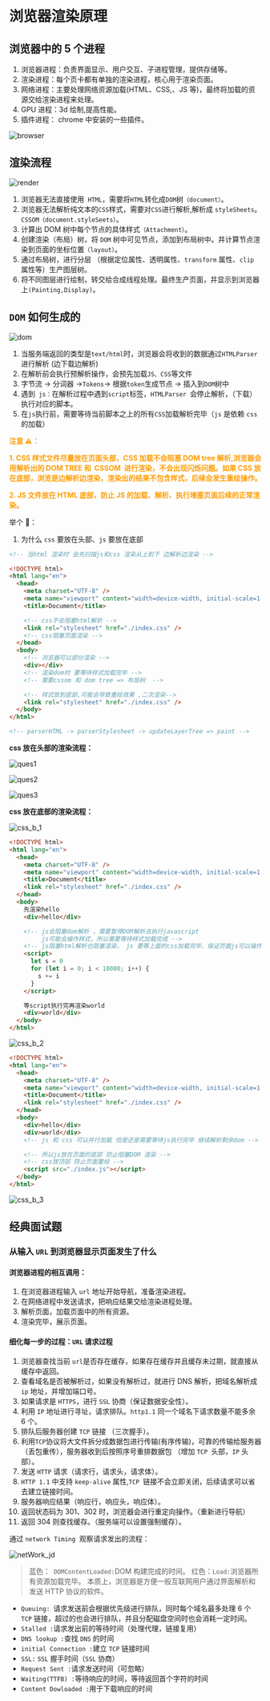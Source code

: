 # 浏览器渲染原理

## 浏览器中的 5 个进程

1. 浏览器进程：负责界面显示、用户交互、子进程管理，提供存储等。
2. 渲染进程：每个页卡都有单独的渲染进程，核心用于渲染页面。
3. 网络进程：主要处理网络资源加载(HTML、CSS,、JS 等)，最终将加载的资源交给渲染进程来处理。
4. GPU 进程：3d 绘制,提高性能。
5. 插件进程： chrome 中安装的一些插件。

![browser](https://steinsgate.oss-cn-hangzhou.aliyuncs.com/browser.png)

## 渲染流程

![render](https://steinsgate.oss-cn-hangzhou.aliyuncs.com/render.png)

1. 浏览器无法直接使用` HTML`，需要将`HTML`转化成`DOM`树`（document）`。
2. 浏览器无法解析纯文本的`CSS`样式，需要对`CSS`进行解析,解析成 `styleSheets`。`CSSOM（document.styleSeets）`。
3. 计算出 DOM 树中每个节点的具体样式`（Attachment）`。
4. 创建渲染（布局）树，将 `DOM` 树中可见节点，添加到布局树中。并计算节点渲染到页面的坐标位置`（layout）`。
5. 通过布局树，进行分层 （根据定位属性、透明属性、`transform` 属性、`clip` 属性等）生产图层树。
6. 将不同图层进行绘制，转交给合成线程处理。最终生产页面，并显示到浏览器上`(Painting,Display)`。

## `DOM` 如何生成的

![dom](https://steinsgate.oss-cn-hangzhou.aliyuncs.com/dom.png)

1. 当服务端返回的类型是`text/html`时，浏览器会将收到的数据通过`HTMLParser`进行解析 (边下载边解析)
2. 在解析前会执行预解析操作，会预先加载`JS、CSS`等文件
3. 字节流 -> 分词器 ->`Tokens`-> 根据`token`生成节点 -> 插入到`DOM`树中
4. 遇到` js：`在解析过程中遇到`script`标签，`HTMLParser `会停止解析，（下载）执行对应的脚本。
5. 在`js`执行前，需要等待当前脚本之上的所有`CSS`加载解析完毕（`js` 是依赖 `css` 的加载）

**<font color="FF9D00">注意 ⚠️：</font>**

**<font color="FF9D00">1. CSS 样式文件尽量放在页面头部，CSS 加载不会阻塞 DOM tree 解析,浏览器会用解析出的 DOM TREE 和  CSSOM  进行渲染，不会出现闪烁问题。如果 CSS 放在底部，浏览是边解析边渲染，渲染出的结果不包含样式，后续会发生重绘操作。</font>**

**<font color="FF9D00">2. JS 文件放在 HTML 底部，防止 JS 的加载、解析、执行堵塞页面后续的正常渲染。</font>**

举个 🌰：

1. 为什么 `css` 要放在头部、`js` 要放在底部

```html
<!-- 当html 渲染时 会先扫描js和css 渲染从上到下 边解析边渲染 -->

<!DOCTYPE html>
<html lang="en">
  <head>
    <meta charset="UTF-8" />
    <meta name="viewport" content="width=device-width, initial-scale=1.0" />
    <title>Document</title>

    <!-- css不会阻塞html解析 -->
    <link rel="stylesheet" href="./index.css" />
    <!-- css阻塞页面渲染 -->
  </head>
  <body>
    <!-- 浏览器可以部分渲染 -->
    <div></div>
    <!-- 渲染dom时 要等待样式加载完毕 -->
    <!-- 需要cssom 和 dom tree => 布局树  -->

    <!-- 样式放到底部,可能会导致重绘效果 ,二次渲染-->
    <link rel="stylesheet" href="./index.css" />
  </body>
</html>

<!-- parserHTML -> parserStylesheet -> updateLayerTree => paint -->
```

**css 放在头部的渲染流程：**

![ques1](https://steinsgate.oss-cn-hangzhou.aliyuncs.com/ques1.png)

![ques2](https://steinsgate.oss-cn-hangzhou.aliyuncs.com/ques2.png)

![ques3](https://steinsgate.oss-cn-hangzhou.aliyuncs.com/ques3.png)

**css 放在底部的渲染流程：**

![css_b_1](https://steinsgate.oss-cn-hangzhou.aliyuncs.com/css_b_1.png)

```html
<!DOCTYPE html>
<html lang="en">
  <head>
    <meta charset="UTF-8" />
    <meta name="viewport" content="width=device-width, initial-scale=1.0" />
    <title>Document</title>
    <link rel="stylesheet" href="./index.css" />
  </head>
  <body>
    先渲染hello
    <div>hello</div>

    <!-- js会阻塞dom解析 ，需要暂停DOM解析去执行javascript 
         js可能会操作样式，所以需要等待样式加载完成 -->
    <!-- js阻塞html解析也阻塞渲染， js 要等上面的css加载完毕，保证页面js可以操作样式 -->
    <script>
      let s = 0
      for (let i = 0; i < 10000; i++) {
        s += i
      }
    </script>

    等script执行完再渲染world
    <div>world</div>
  </body>
</html>
```

![css_b_2](https://steinsgate.oss-cn-hangzhou.aliyuncs.com/css_b_2.png)

```html
<!DOCTYPE html>
<html lang="en">
  <head>
    <meta charset="UTF-8" />
    <meta name="viewport" content="width=device-width, initial-scale=1.0" />
    <title>Document</title>
    <link rel="stylesheet" href="./index.css" />
  </head>
  <body>
    <div>hello</div>
    <div>world</div>
    <!-- js 和 css 可以并行加载 但是还是需要等待js执行完毕 继续解析剩余dom -->

    <!-- 所以js放在页面的底部 防止阻塞DOM 渲染 -->
    <!-- css放顶部 防止页面重绘 -->
    <script src="./index.js"></script>
  </body>
</html>
```

![css_b_3](https://steinsgate.oss-cn-hangzhou.aliyuncs.com/css_b_3.png)

## 经典面试题

### 从输入 `URL` 到浏览器显示页面发生了什么

#### 浏览器进程的相互调用：

1. 在浏览器进程输入 `url` 地址开始导航，准备渲染进程。
2. 在网络进程中发送请求，把响应结果交给渲染进程处理。
3. 解析页面，加载页面中的所有资源。
4. 渲染完毕，展示页面。

#### 细化每一步的过程：`URL` 请求过程

1. 浏览器查找当前 `url`是否存在缓存，如果存在缓存并且缓存未过期，就直接从缓存中返回。
2. 查看域名是否被解析过，如果没有解析过，就进行 DNS 解析，把域名解析成 `ip` 地址，并增加端口号。
3. 如果请求是 `HTTPS`，进行 `SSL` 协商（保证数据安全性）。
4. 利用 `IP` 地址进行寻址，请求排队。`http1.1` 同一个域名下请求数量不能多余 6 个。
5. 排队后服务器创建 `TCP` 链接 （三次握手）。
6. 利用`TCP`协议将大文件拆分成数据包进行传输(有序传输)，可靠的传输给服务器（丢包重传），服务器收到后按照序号重排数据包 （增加 `TCP `头部，`IP` 头部）。
7. 发送 `HTTP` 请求（请求行，请求头，请求体）。
8. `HTTP 1.1` 中支持 `keep-alive` 属性,`TCP `链接不会立即关闭，后续请求可以省去建立链接时间。
9. 服务器响应结果（响应行，响应头，响应体）。
10. 返回状态码为 301、302 时，浏览器会进行重定向操作。（重新进行导航）
11. 返回 304 则查找缓存。（服务端可以设置强制缓存）。

通过 `network Timing`  观察请求发出的流程：

![netWork_jd](https://steinsgate.oss-cn-hangzhou.aliyuncs.com/netWork_jd.png)

> 蓝色：` DOMContentLoaded:`DOM 构建完成的时间。
> 红色：`Load:`浏览器所有资源加载完毕。
> 本质上，浏览器是方便一般互联网用户通过界面解析和发送 HTTP 协议的软件。

- `Queuing: `请求发送前会根据优先级进行排队，同时每个域名最多处理 6 个 `TCP` 链接，超过的也会进行排队，并且分配磁盘空间时也会消耗一定时间。
- `Stalled :`请求发出前的等待时间（处理代理，链接复用）
- `DNS lookup :`查找 `DNS` 的时间
- `initial Connection :`建立 `TCP` 链接时间
- `SSL:` `SSL` 握手时间（`SSL` 协商）
- `Request Sent :`请求发送时间（可忽略）
- `Waiting(TTFB) :`等待响应的时间，等待返回首个字符的时间
- `Content Dowloaded :`用于下载响应的时间

